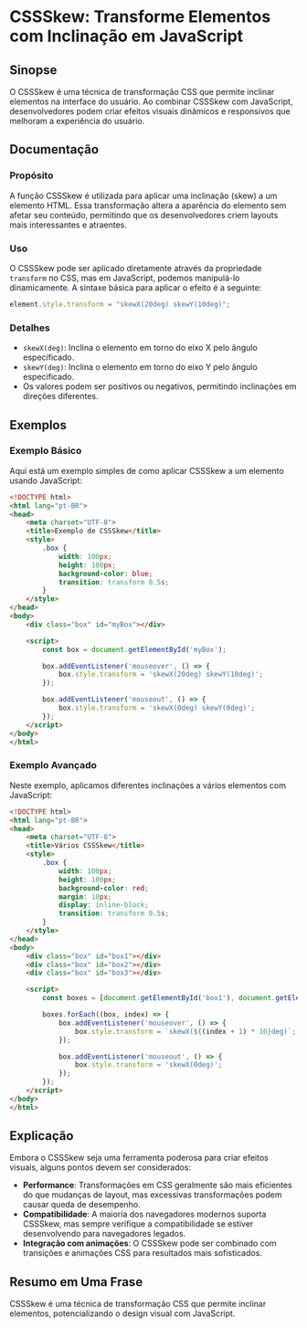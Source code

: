 <!--
Meta Description: # CSSSkew: Transforme Elementos com Inclinação em JavaScript ## Sinopse O CSSSkew é uma técnica de transformação CSS que permite inclinar elementos na...
Meta Keywords: box, cssskew, html, style, transform
-->

# CSSSkew: Transforme Elementos com Inclinação em JavaScript

## Sinopse
O CSSSkew é uma técnica de transformação CSS que permite inclinar elementos na interface do usuário. Ao combinar CSSSkew com JavaScript, desenvolvedores podem criar efeitos visuais dinâmicos e responsivos que melhoram a experiência do usuário.

## Documentação

### Propósito
A função CSSSkew é utilizada para aplicar uma inclinação (skew) a um elemento HTML. Essa transformação altera a aparência do elemento sem afetar seu conteúdo, permitindo que os desenvolvedores criem layouts mais interessantes e atraentes.

### Uso
O CSSSkew pode ser aplicado diretamente através da propriedade `transform` no CSS, mas em JavaScript, podemos manipulá-lo dinamicamente. A sintaxe básica para aplicar o efeito é a seguinte:

```javascript
element.style.transform = "skewX(20deg) skewY(10deg)";
```

### Detalhes
- `skewX(deg)`: Inclina o elemento em torno do eixo X pelo ângulo especificado.
- `skewY(deg)`: Inclina o elemento em torno do eixo Y pelo ângulo especificado.
- Os valores podem ser positivos ou negativos, permitindo inclinações em direções diferentes.

## Exemplos

### Exemplo Básico
Aqui está um exemplo simples de como aplicar CSSSkew a um elemento usando JavaScript:

```html
<!DOCTYPE html>
<html lang="pt-BR">
<head>
    <meta charset="UTF-8">
    <title>Exemplo de CSSSkew</title>
    <style>
        .box {
            width: 100px;
            height: 100px;
            background-color: blue;
            transition: transform 0.5s;
        }
    </style>
</head>
<body>
    <div class="box" id="myBox"></div>

    <script>
        const box = document.getElementById('myBox');

        box.addEventListener('mouseover', () => {
            box.style.transform = 'skewX(20deg) skewY(10deg)';
        });

        box.addEventListener('mouseout', () => {
            box.style.transform = 'skewX(0deg) skewY(0deg)';
        });
    </script>
</body>
</html>
```

### Exemplo Avançado
Neste exemplo, aplicamos diferentes inclinações a vários elementos com JavaScript:

```html
<!DOCTYPE html>
<html lang="pt-BR">
<head>
    <meta charset="UTF-8">
    <title>Vários CSSSkew</title>
    <style>
        .box {
            width: 100px;
            height: 100px;
            background-color: red;
            margin: 10px;
            display: inline-block;
            transition: transform 0.5s;
        }
    </style>
</head>
<body>
    <div class="box" id="box1"></div>
    <div class="box" id="box2"></div>
    <div class="box" id="box3"></div>

    <script>
        const boxes = [document.getElementById('box1'), document.getElementById('box2'), document.getElementById('box3')];

        boxes.forEach((box, index) => {
            box.addEventListener('mouseover', () => {
                box.style.transform = `skewX(${(index + 1) * 10}deg)`;
            });

            box.addEventListener('mouseout', () => {
                box.style.transform = 'skewX(0deg)';
            });
        });
    </script>
</body>
</html>
```

## Explicação
Embora o CSSSkew seja uma ferramenta poderosa para criar efeitos visuais, alguns pontos devem ser considerados:

- **Performance**: Transformações em CSS geralmente são mais eficientes do que mudanças de layout, mas excessivas transformações podem causar queda de desempenho.
- **Compatibilidade**: A maioria dos navegadores modernos suporta CSSSkew, mas sempre verifique a compatibilidade se estiver desenvolvendo para navegadores legados.
- **Integração com animações**: O CSSSkew pode ser combinado com transições e animações CSS para resultados mais sofisticados.

## Resumo em Uma Frase
CSSSkew é uma técnica de transformação CSS que permite inclinar elementos, potencializando o design visual com JavaScript.